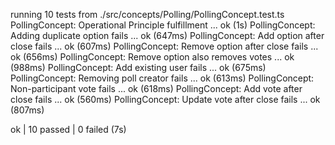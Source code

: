 running 10 tests from ./src/concepts/Polling/PollingConcept.test.ts
PollingConcept: Operational Principle fulfillment ... ok (1s)
PollingConcept: Adding duplicate option fails ... ok (647ms)
PollingConcept: Add option after close fails ... ok (607ms)
PollingConcept: Remove option after close fails ... ok (656ms)
PollingConcept: Remove option also removes votes ... ok (988ms)
PollingConcept: Add existing user fails ... ok (675ms)
PollingConcept: Removing poll creator fails ... ok (613ms)
PollingConcept: Non-participant vote fails ... ok (618ms)
PollingConcept: Add vote after close fails ... ok (560ms)
PollingConcept: Update vote after close fails ... ok (807ms)

ok | 10 passed | 0 failed (7s)
